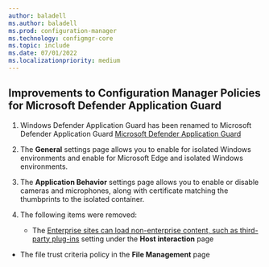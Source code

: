 ```yaml
---
author: baladell
ms.author: baladell
ms.prod: configuration-manager
ms.technology: configmgr-core
ms.topic: include
ms.date: 07/01/2022
ms.localizationpriority: medium
---
```


## <a name="bkmk_app-guard"></a> Improvements to Configuration Manager Policies for Microsoft Defender Application Guard
<!-- 14059872 -->

1. Windows Defender Application Guard has been renamed to Microsoft Defender Application Guard [Microsoft Defender Application Guard](../../../../../protect/deploy-use/create-deploy-application-guard-policy.md)
1. The **General** settings page allows you to enable for isolated Windows environments and enable for Microsoft Edge and isolated Windows environments.

1. The **Application Behavior** settings page allows you to enable or disable cameras and microphones, along with certificate matching the thumbprints to the isolated container.

1. The following items were removed:
   - The [Enterprise sites can load non-enterprise content, such as third-party plug-ins](../../../../../protect/deploy-use/create-deploy-application-guard-policy.md#bkmk_ABS) setting under the **Host interaction** page
  - The file trust criteria policy in the **File Management** page
